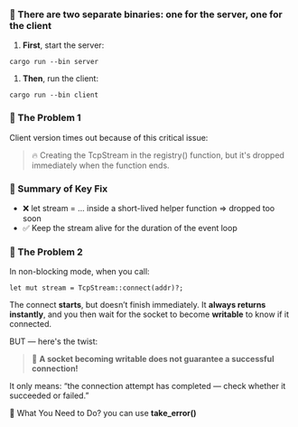 ### 🚀 There are two separate binaries: one for the server, one for the client

1. **First**, start the server:

```
cargo run --bin server
```

1. **Then**, run the client:

```
cargo run --bin client
```

### 😬 The Problem 1

Client version times out because of this critical issue:

> 🔥 Creating the TcpStream in the registry() function,
> but it's dropped immediately when the function ends.

### 🧪 Summary of Key Fix

* ❌ let stream = ... inside a short-lived helper function ⇒ dropped too soon
* ✅ Keep the stream alive for the duration of the event loop

### 😬 The Problem 2

In non-blocking mode, when you call:
```
let mut stream = TcpStream::connect(addr)?;
```
The connect **starts**, but doesn’t finish immediately. It **always returns instantly**, 
and you then wait for the socket to become **writable** to know if it connected.

BUT — here's the twist:

> 📌 **A socket becoming writable does not guarantee a successful connection!**

It only means: “the connection attempt has completed — check whether it succeeded or failed.”

🧪 What You Need to Do?
you can use **take_error()**
